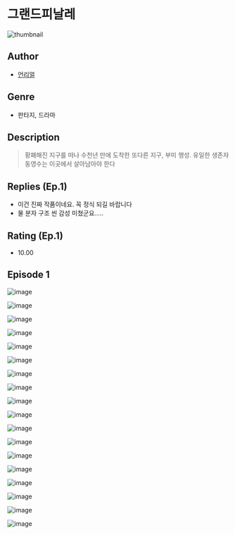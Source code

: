 # 그랜드피날레
![thumbnail](https://image-comic.pstatic.net/user_contents_data/challenge_comic/2023/05/25/366990/upload_7293914274206409829_480x623.jpeg)

## Author
- [언리얼](https://comic.naver.com/artistTitle?id=366990)

## Genre
- 판타지, 드라마

## Description
> 황폐해진 지구를 떠나 수천년 만에 도착한 또다른 지구, 부미 행성. 유일한 생존자 동영수는 이곳에서 살아남아야 한다

## Replies (Ep.1)
- 이건 진짜 작품이네요. 꼭 정식 되길 바랍니다
- 물 분자 구조 씬 감성 미쳤군요.....

## Rating (Ep.1)
- 10.00

## Episode 1
![image](https://image-comic.pstatic.net/user_contents_data/challenge_comic/2023/05/25/366990/upload_3474868193941795128.jpeg)

![image](https://image-comic.pstatic.net/user_contents_data/challenge_comic/2023/05/25/366990/upload_3906422105468711988.jpeg)

![image](https://image-comic.pstatic.net/user_contents_data/challenge_comic/2023/05/25/366990/upload_7003998136996869941.jpeg)

![image](https://image-comic.pstatic.net/user_contents_data/challenge_comic/2023/05/25/366990/upload_7306635405383853109.jpeg)

![image](https://image-comic.pstatic.net/user_contents_data/challenge_comic/2023/05/25/366990/upload_3918803710257489250.jpeg)

![image](https://image-comic.pstatic.net/user_contents_data/challenge_comic/2023/05/25/366990/upload_7292788185290388788.jpeg)

![image](https://image-comic.pstatic.net/user_contents_data/challenge_comic/2023/05/25/366990/upload_3906649717260564280.jpeg)

![image](https://image-comic.pstatic.net/user_contents_data/challenge_comic/2023/05/25/366990/upload_7003720170156221238.jpeg)

![image](https://image-comic.pstatic.net/user_contents_data/challenge_comic/2023/05/25/366990/upload_7161345049901545015.jpeg)

![image](https://image-comic.pstatic.net/user_contents_data/challenge_comic/2023/05/25/366990/upload_7305739332650034739.jpeg)

![image](https://image-comic.pstatic.net/user_contents_data/challenge_comic/2023/05/25/366990/upload_3904963255438883121.jpeg)

![image](https://image-comic.pstatic.net/user_contents_data/challenge_comic/2023/05/25/366990/upload_4063997514844759090.jpeg)

![image](https://image-comic.pstatic.net/user_contents_data/challenge_comic/2023/05/25/366990/upload_4048848431658382648.jpeg)

![image](https://image-comic.pstatic.net/user_contents_data/challenge_comic/2023/05/25/366990/upload_7291953625933506098.jpeg)

![image](https://image-comic.pstatic.net/user_contents_data/challenge_comic/2023/05/25/366990/upload_3559588868446695993.jpeg)

![image](https://image-comic.pstatic.net/user_contents_data/challenge_comic/2023/05/25/366990/upload_7219607070703641144.jpeg)

![image](https://image-comic.pstatic.net/user_contents_data/challenge_comic/2023/05/25/366990/upload_3546641027289146161.jpeg)

![image](https://image-comic.pstatic.net/user_contents_data/challenge_comic/2023/05/25/366990/upload_3472950637861876274.jpeg)
